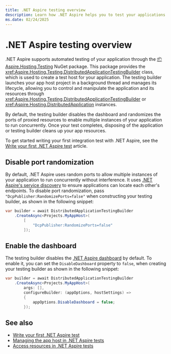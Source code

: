 ```yaml
---
title: .NET Aspire testing overview
description: Learn how .NET Aspire helps you to test your applications.
ms.date: 02/24/2025
---
```


# .NET Aspire testing overview

.NET Aspire supports automated testing of your application through the [📦 Aspire.Hosting.Testing](https://www.nuget.org/packages/Aspire.Hosting.Testing) NuGet package. This package provides the <xref:Aspire.Hosting.Testing.DistributedApplicationTestingBuilder> class, which is used to create a test host for your application. The testing builder launches your app host project in a background thread and manages its lifecycle, allowing you to control and manipulate the application and its resources through <xref:Aspire.Hosting.Testing.DistributedApplicationTestingBuilder> or <xref:Aspire.Hosting.DistributedApplication> instances.

By default, the testing builder disables the dashboard and randomizes the ports of proxied resources to enable multiple instances of your application to run concurrently. Once your test completes, disposing of the application or testing builder cleans up your app resources.

To get started writing your first integration test with .NET Aspire, see the [Write your first .NET Aspire test](./write-your-first-test.md) article.

## Disable port randomization

By default, .NET Aspire uses random ports to allow multiple instances of your application to run concurrently without interference. It uses [.NET Aspire's service discovery](../service-discovery/overview.md) to ensure applications can locate each other's endpoints. To disable port randomization, pass `"DcpPublisher:RandomizePorts=false"` when constructing your testing builder, as shown in the following snippet:

```csharp
var builder = await DistributedApplicationTestingBuilder
    .CreateAsync<Projects.MyAppHost>(
        [
            "DcpPublisher:RandomizePorts=false"
        ]);
```

## Enable the dashboard

The testing builder disables the [.NET Aspire dashboard](../fundamentals/dashboard) by default. To enable it, you can set the `DisableDashboard` property to `false`, when creating your testing builder as shown in the following snippet:

```csharp
var builder = await DistributedApplicationTestingBuilder
    .CreateAsync<Projects.MyAppHost>(
        args: [],
        configureBuilder: (appOptions, hostSettings) =>
        {
            appOptions.DisableDashboard = false;
        });
```

## See also

- [Write your first .NET Aspire test](./write-your-first-test.md)
- [Managing the app host in .NET Aspire tests](./manage-app-host.md)
- [Access resources in .NET Aspire tests](./accessing-resources.md)
